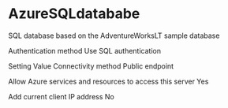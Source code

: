 # AzureSQLdatababe

SQL database based on the AdventureWorksLT sample database

Authentication method	Use SQL authentication

Setting	Value
Connectivity method	Public endpoint

Allow Azure services and resources to access this server	Yes

Add current client IP address	No
